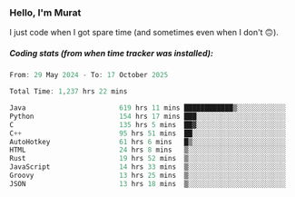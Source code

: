 ### Hello, I'm Murat

I just code when I got spare time (and sometimes even when I don't 🙃).

##### Coding stats (from when time tracker was installed):
<!--START_SECTION:wakatime-->

```cpp
From: 29 May 2024 - To: 17 October 2025

Total Time: 1,237 hrs 22 mins

Java                       619 hrs 11 mins ████████████▒░░░░░░░░░░░░   49.77 %
Python                     154 hrs 17 mins ███░░░░░░░░░░░░░░░░░░░░░░   12.40 %
C                          135 hrs 5 mins  ██▓░░░░░░░░░░░░░░░░░░░░░░   10.86 %
C++                        95 hrs 51 mins  ██░░░░░░░░░░░░░░░░░░░░░░░   07.70 %
AutoHotkey                 61 hrs 6 mins   █▒░░░░░░░░░░░░░░░░░░░░░░░   04.91 %
HTML                       24 hrs 8 mins   ▒░░░░░░░░░░░░░░░░░░░░░░░░   01.94 %
Rust                       19 hrs 52 mins  ▒░░░░░░░░░░░░░░░░░░░░░░░░   01.60 %
JavaScript                 14 hrs 33 mins  ▒░░░░░░░░░░░░░░░░░░░░░░░░   01.17 %
Groovy                     13 hrs 25 mins  ▒░░░░░░░░░░░░░░░░░░░░░░░░   01.08 %
JSON                       13 hrs 18 mins  ▒░░░░░░░░░░░░░░░░░░░░░░░░   01.07 %
```

<!--END_SECTION:wakatime-->
